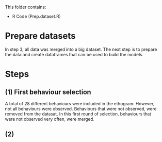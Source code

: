 This folder contains:
- R Code (Prep.dataset.R)

# Prepare datasets
In step 3, all data was merged into a big dataset. The next step is to prepare the data and create dataframes that can be used to build the models.

# Steps
## (1) First behaviour selection
A total of 28 different behaviours were included in the ethogram. However, not all behaviours were observed. Behaviours that were not observed, were removed from the datasat. In this first round of selection, behaviours that were not observed very often, were merged.
## (2) 
